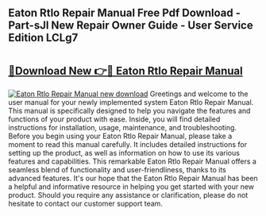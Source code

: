 ## Eaton Rtlo Repair Manual Free Pdf Download - Part-sJl New Repair Owner Guide - User Service Edition LCLg7

# <h2><a href="http://bc47715.oget.top/?id=Eaton+Rtlo+Repair+Manual">🔗Download New 👉🔴 Eaton Rtlo Repair Manual</a></h2>

[![Eaton Rtlo Repair Manual new download](https://i.imgur.com/5g1atiW.png)](http://bc47715.oget.top/?id=Eaton+Rtlo+Repair+Manual)
Greetings and welcome to the user manual for your newly implemented system Eaton Rtlo Repair Manual. This manual is specifically designed to help you navigate the features and functions of your product with ease. Inside, you will find detailed instructions for installation, usage, maintenance, and troubleshooting. Before you begin using your Eaton Rtlo Repair Manual, please take a moment to read this manual carefully. It includes detailed instructions for setting up the product, as well as information on how to use its various features and capabilities. This remarkable Eaton Rtlo Repair Manual offers a seamless blend of functionality and user-friendliness, thanks to its advanced features. It's our hope that the Eaton Rtlo Repair Manual has been a helpful and informative resource in helping you get started with your new product. Should you require any assistance or clarification, please do not hesitate to contact our customer support team.
